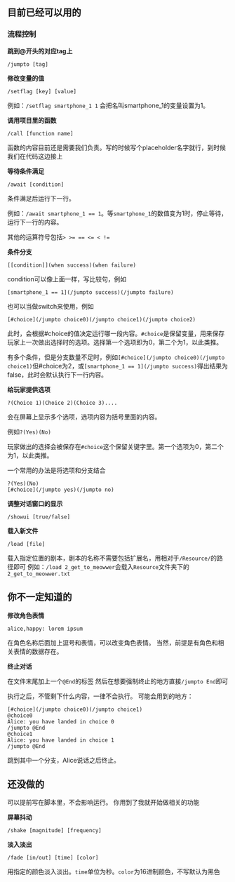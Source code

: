 ## 目前已经可以用的
### 流程控制
**跳到@开头的对应tag上**

```/jumpto [tag]```

**修改变量的值**

```/setflag [key] [value]```

例如：```/setflag smartphone_1 1```
会把名叫smartphone_1的变量设置为1。

**调用项目里的函数**

```/call [function name]```

函数的内容目前还是需要我们负责。写的时候写个placeholder名字就行，到时候我们在代码这边接上

**等待条件满足**

```/await [condition]```

条件满足后运行下一行。

例如：```/await smartphone_1 == 1```。等```smartphone_1```的数值变为1时，停止等待，运行下一行的内容。

其他的运算符号包括```> >= == <= < !=```

**条件分支**

```[[condition]](when success)(when failure)```

condition可以像上面一样，写比较句，例如

```[smartphone_1 == 1](/jumpto success)(/jumpto failure)```

也可以当做switch来使用，例如

```[#choice](/jumpto choice0)(/jumpto choice1)(/jumpto choice2)```

此时，会根据#choice的值决定运行哪一段内容。```#choice```是保留变量，用来保存玩家上一次做出选择时的选项。选择第一个选项即为0，第二个为1，以此类推。

有多个条件，但是分支数量不足时，例如```[#choice](/jumpto choice0)(/jumpto choice1)```但#choice为2，或```[smartphone_1 == 1](/jumpto success)```得出结果为false，此时会默认执行下一行内容。

**给玩家提供选项**

```?(Choice 1)(Choice 2)(Choice 3)....```

会在屏幕上显示多个选项，选项内容为括号里面的内容。

例如```?(Yes)(No)```

玩家做出的选择会被保存在```#choice```这个保留关键字里。第一个选项为0，第二个为1，以此类推。

一个常用的办法是将选项和分支结合

```
?(Yes)(No)
[#choice](/jumpto yes)(/jumpto no)
```


**调整对话窗口的显示**

```/showui [true/false]```

**载入新文件**

```/load [file]```


载入指定位置的剧本，剧本的名称不需要包括扩展名，用相对于```/Resource/```的路径即可
例如：```/load 2_get_to_meowwer```会载入```Resource```文件夹下的```2_get_to_meowwer.txt```

## 你不一定知道的

**修改角色表情**

```alice,happy: lorem ipsum```

在角色名称后面加上逗号和表情，可以改变角色表情。
当然，前提是有角色和相关表情的数据存在。

**终止对话**

在文件末尾加上一个```@End```的标签
然后在想要强制终止的地方直接```/jumpto End```即可


执行之后，不管剩下什么内容，一律不会执行。
可能会用到的地方：

```
[#choice](/jumpto choice0)(/jumpto choice1)
@choice0
Alice: you have landed in choice 0
/jumpto @End
@choice1
Alice: you have landed in choice 1
/jumpto @End
```

跳到其中一个分支，Alice说话之后终止。



## 还没做的

可以提前写在脚本里，不会影响运行。
你用到了我就开始做相关的功能

**屏幕抖动**

```/shake [magnitude] [frequency]```

**淡入淡出**

```/fade [in/out] [time] [color]```

用指定的颜色淡入淡出。```time```单位为秒。```color```为16进制颜色，不写默认为黑色
